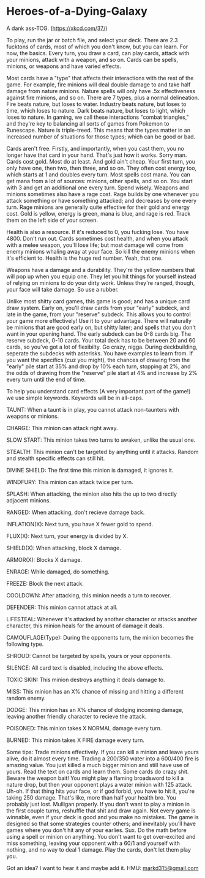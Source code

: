 # Heroes-of-a-Dying-Galaxy
A dank ass-TCG. (https://xkcd.com/37/)

To play, run the jar or batch file, and select your deck.
There are 2.3 fucktons of cards, most of which you don't know, but you can learn.  For now, the basics.
Every turn, you draw a card, can play cards, attack with your minions, attack with a weapon, and so on.
Cards can be spells, minions, or weapons and have varied effects.

Most cards have a "type" that affects their interactions with the rest of the game.
For example, fire minions will deal double damage to and take half damage from nature minions.  Nature spells will only have .5x effectiveness against fire minions, and so on.
There are 7 types, plus a normal delineation.
Fire beats nature, but loses to water.
Industry beats nature, but loses to time, which loses to nature.
Dark beats nature, but loses to light, which loses to nature.
In gaming, we call these interactions "combat triangles," and they're key to balancing all sorts of games from Pokemon to Runescape.
Nature is triple-treed.  This means that the types matter in an increased number of situations for those types; which can be good or bad.

Cards aren't free.
Firstly, and importantly, when you cast them, you no longer have that card in your hand.  That's just how it works.  Sorry man.
Cards cost gold.  Most do at least.  And gold ain't cheap.  Your first turn, you only have one, then two, then three, and so on.
They often cost energy too, which starts at 1 and doubles every turn.
Most spells cost mana.  You can get mana from a lot of sources: minions, other spells, and so on.  You start with 3 and get an additional one every turn.  Spend wisely.
Weapons and minions sometimes also have a rage cost.  Rage builds by one whenever you attack something or have something attacked; and decreases by one every turn.  Rage minions are generally quite effective for their gold and energy cost.
Gold is yellow, energy is green, mana is blue, and rage is red.  Track them on the left side of your screen.

Health is also a resource.  If it's reduced to 0, you fucking lose.  You have 4800.  Don't run out.
Cards sometimes cost health, and when you attack with a melee weapon, you'll lose life; but most damage will come from enemy minions whaling away at your face.  So kill the enemy minions when it's efficient to.
Health is the huge red number.  Yeah, that one.

Weapons have a damage and a durability.  They're the yellow numbers that will pop up when you equip one.  They let you hit things for yourself instead of relying on minions to do your dirty work.
Unless they're ranged, though, your face will take damage.  So use a rubber.

Unlike most shitty card games, this game is good; and has a unique card draw system.  Early on, you'll draw cards from your "early" subdeck, and late in the game, from your "reserve" subdeck.
This allows you to control your game more effectively!  Use it to your advantage.  There will naturally be minions that are good early on, but shitty later; and spells that you don't want in your opening hand.
The early subdeck can be 0-8 cards big.  The reserve subdeck, 0-10 cards.  Your total deck has to be between 20 and 60 cards, so you've got a lot of flexibilty.  Go crazy, nigga.
During deckbuilding, seperate the subdecks with asterisks.  You have examples to learn from.
If you want the specifics (cuz you might), the chances of drawing from the "early" pile start at 35% and drop by 10% each turn, stopping at 2%, and the odds of drawing from the "reserve" pile start at 4% and increase by 2% every turn until the end of time.

To help you understand card effects (A very important part of the game!) we use simple keywords.  Keywords will be in all-caps.

TAUNT: When a taunt is in play, you cannot attack non-taunters with weapons or minions.

CHARGE: This minion can attack right away.

SLOW START: This minion takes two turns to awaken, unlike the usual one.

STEALTH: This minion can't be targeted by anything until it attacks.  Random and stealth specific effects can still hit.

DIVINE SHIELD: The first time this minion is damaged, it ignores it.

WINDFURY: This minion can attack twice per turn.

SPLASH: When attacking, the minion also hits the up to two directly adjacent minions.

RANGED: When attacking, don't recieve damage back.

INFLATION(X): Next turn, you have X fewer gold to spend.

FLUX(X): Next turn, your energy is divided by X. 

SHIELD(X): When attacking, block X damage.

ARMOR(X): Blocks X damage.

ENRAGE: While damaged, do something.

FREEZE: Block the next attack.

COOLDOWN: After attacking, this minion needs a turn to recover.

DEFENDER: This minion cannot attack at all.

LIFESTEAL: Whenever it's attacked by another character or attacks another character, this minion heals for the amount of damage it deals.

CAMOUFLAGE(Type): During the opponents turn, the minion becomes the following type.

SHROUD: Cannot be targeted by spells, yours or your opponents.

SILENCE: All card text is disabled, including the above effects.

TOXIC SKIN: This minion destroys anything it deals damage to.

MISS: This minion has an X% chance of missing and hitting a different random enemy.

DODGE: This minion has an X% chance of dodging incoming damage, leaving another friendly character to recieve the attack.

POISONED: This minion takes X NORMAL damage every turn.

BURNED: This minion takes X FIRE damage every turn.

Some tips:
Trade minions effectively.  If you can kill a minion and leave yours alive, do it almost every time.  Trading a 200/350 water into a 600/400 fire is amazing value.  You just killed a much bigger minion and still have use of yours.
Read the text on cards and learn them.  Some cards do crazy shit.
Beware the weapon bait!  You might play a flaming broadsword to kill a nature drop, but then your opponent plays a water minion with 125 attack.  Uh-oh.  If that thing hits your face, or if god forbid, you have to hit it, you're taking 250 damage.  That's like, more than half your health bro.  You probably just lost.
Mulligan properly.  If you don't want to play a minion in the first couple turns, reshuffle that shit and draw again.
Not every game is winnable, even if your deck is good and you make no mistakes.  The game is designed so that some strategies counter others; and inevitably you'll have games where you don't hit any of your earlies.  Sux.
Do the math before using a spell or minion on anything.  You don't want to get over-excited and miss something, leaving your opponent with a 60/1 and yourself with nothing, and no way to deal 1 damage.
Play the cards, don't let them play you.

Got an idea?  I want to hear it and maybe add it.  HMU: markd315@gmail.com